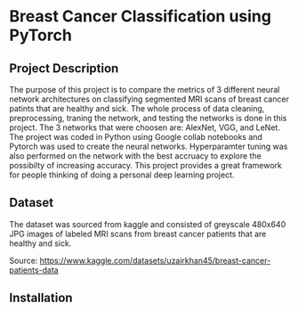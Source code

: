 # Breast Cancer Classification using PyTorch


## Project Description

The purpose of this project is to compare the metrics of 3 different neural network architectures on classifying segmented MRI scans of breast cancer patints that are healthy and sick. The whole process of data cleaning, preprocessing, traning the network, and testing the networks is done in this project. The 3 networks that were choosen are: AlexNet, VGG, and LeNet. The project was coded in Python using Google collab notebooks and Pytorch was used to create the neural networks. Hyperparamter tuning was also performed on the network with the best accruacy to explore the possibilty of increasing accuracy. This project provides a great framework for people thinking of doing a personal deep learning project.



## Dataset

The dataset was sourced from kaggle and consisted of greyscale 480x640 JPG images of  labeled MRI scans from breast cancer patients that are healthy and sick. 

Source:  https://www.kaggle.com/datasets/uzairkhan45/breast-cancer-patients-data

## Installation

